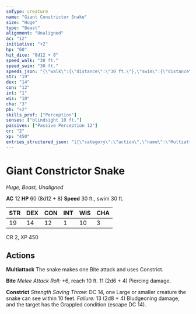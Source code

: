 ```yaml
---
smType: creature
name: "Giant Constrictor Snake"
size: "Huge"
type: "Beast"
alignment: "Unaligned"
ac: "12"
initiative: "+2"
hp: "60"
hit_dice: "8d12 + 8"
speed_walk: "30 ft."
speed_swim: "30 ft."
speeds_json: "{\"walk\":{\"distance\":\"30 ft.\"},\"swim\":{\"distance\":\"30 ft.\"}}"
str: "19"
dex: "14"
con: "12"
int: "1"
wis: "10"
cha: "3"
pb: "+2"
skills_prof: ["Perception"]
senses: ["blindsight 10 ft."]
passives: ["Passive Perception 12"]
cr: "2"
xp: "450"
entries_structured_json: "[{\"category\":\"action\",\"name\":\"Multiattack\",\"text\":\"The snake makes one Bite attack and uses Constrict.\"},{\"category\":\"action\",\"name\":\"Bite\",\"text\":\"*Melee Attack Roll:* +6, reach 10 ft. 11 (2d6 + 4) Piercing damage.\",\"kind\":\"Melee Attack Roll\",\"to_hit\":\"+6\",\"range\":\"10 ft\",\"damage\":\"11 (2d6 + 4) Piercing\"},{\"category\":\"action\",\"name\":\"Constrict\",\"text\":\"*Strength Saving Throw*: DC 14, one Large or smaller creature the snake can see within 10 feet. *Failure:*  13 (2d8 + 4) Bludgeoning damage, and the target has the Grappled condition (escape DC 14).\",\"damage\":\"13 (2d8 + 4) Bludgeoning\",\"save_ability\":\"STR\",\"save_dc\":14}]"
---
```


# Giant Constrictor Snake
*Huge, Beast, Unaligned*

**AC** 12
**HP** 60 (8d12 + 8)
**Speed** 30 ft., swim 30 ft.

| STR | DEX | CON | INT | WIS | CHA |
| --- | --- | --- | --- | --- | --- |
| 19 | 14 | 12 | 1 | 10 | 3 |

CR 2, XP 450

## Actions

**Multiattack**
The snake makes one Bite attack and uses Constrict.

**Bite**
*Melee Attack Roll:* +6, reach 10 ft. 11 (2d6 + 4) Piercing damage.

**Constrict**
*Strength Saving Throw*: DC 14, one Large or smaller creature the snake can see within 10 feet. *Failure:*  13 (2d8 + 4) Bludgeoning damage, and the target has the Grappled condition (escape DC 14).
